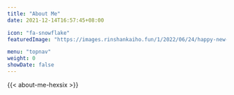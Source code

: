 ```yaml
---
title: "About Me"
date: 2021-12-14T16:57:45+08:00

icon: "fa-snowflake"
featuredImage: "https://images.rinshankaiho.fun/1/2022/06/24/happy-new-year-2021.jpg"

menu: "topnav"
weight: 0
showDate: false
---
```


{{< about-me-hexsix >}}
